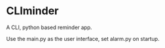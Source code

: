 # CLIminder
A CLI, python based reminder app.

Use the main.py as the user interface,
set alarm.py on startup.
